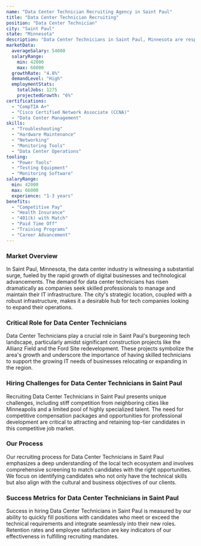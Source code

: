 ```yaml
---
name: "Data Center Technician Recruiting Agency in Saint Paul"
title: "Data Center Technician Recruiting"
position: "Data Center Technician"
city: "Saint Paul"
state: "Minnesota"
description: "Data Center Technicians in Saint Paul, Minnesota are responsible for maintaining data center equipment, troubleshooting issues, and ensuring the smooth operation of important computer networks."
marketData:
  averageSalary: 54000
  salaryRange:
    min: 42000
    max: 66000
  growthRate: "4.8%"
  demandLevel: "High"
  employmentStats:
    totalJobs: 1275
    projectedGrowth: "6%"
certifications:
  - "CompTIA A+"
  - "Cisco Certified Network Associate (CCNA)"
  - "Data Center Management"
skills:
  - "Troubleshooting"
  - "Hardware Maintenance"
  - "Networking"
  - "Monitoring Tools"
  - "Data Center Operations"
tooling:
  - "Power Tools"
  - "Testing Equipment"
  - "Monitoring Software"
salaryRange:
  min: 42000
  max: 66000
  experience: "1-3 years"
benefits:
  - "Competitive Pay"
  - "Health Insurance"
  - "401(k) with Match"
  - "Paid Time Off"
  - "Training Programs"
  - "Career Advancement"
---
```


### Market Overview
In Saint Paul, Minnesota, the data center industry is witnessing a substantial surge, fueled by the rapid growth of digital businesses and technological advancements. The demand for data center technicians has risen dramatically as companies seek skilled professionals to manage and maintain their IT infrastructure. The city's strategic location, coupled with a robust infrastructure, makes it a desirable hub for tech companies looking to expand their operations.

### Critical Role for Data Center Technicians
Data Center Technicians play a crucial role in Saint Paul's burgeoning tech landscape, particularly amidst significant construction projects like the Allianz Field and the Ford Site redevelopment. These projects symbolize the area's growth and underscore the importance of having skilled technicians to support the growing IT needs of businesses relocating or expanding in the region.

### Hiring Challenges for Data Center Technicians in Saint Paul
Recruiting Data Center Technicians in Saint Paul presents unique challenges, including stiff competition from neighboring cities like Minneapolis and a limited pool of highly specialized talent. The need for competitive compensation packages and opportunities for professional development are critical to attracting and retaining top-tier candidates in this competitive job market.

### Our Process
Our recruiting process for Data Center Technicians in Saint Paul emphasizes a deep understanding of the local tech ecosystem and involves comprehensive screening to match candidates with the right opportunities. We focus on identifying candidates who not only have the technical skills but also align with the cultural and business objectives of our clients.

### Success Metrics for Data Center Technicians in Saint Paul
Success in hiring Data Center Technicians in Saint Paul is measured by our ability to quickly fill positions with candidates who meet or exceed the technical requirements and integrate seamlessly into their new roles. Retention rates and employee satisfaction are key indicators of our effectiveness in fulfilling recruiting mandates.